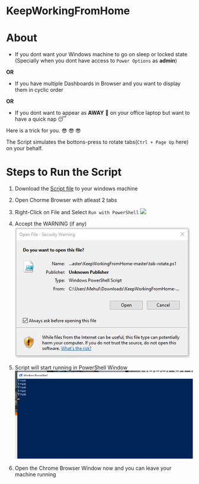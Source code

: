 # KeepWorkingFromHome

# About
- If you dont want your Windows machine to go on sleep or locked state (Specially when you dont have access to `Power Options` as **admin**)

**OR**

- If you have multiple Dashboards in Browser and you want to display them in cyclic order

**OR**

- If you dont want to appear as **AWAY** :large_orange_diamond: on your office laptop but want to have a quick nap :sleeping:

Here is a trick for you. :sunglasses: :sunglasses: :sunglasses:

The Script simulates the bottons-press to rotate tabs(`Ctrl + Page Up` here) on your behalf. 

# Steps to Run the Script
1) Download the [Script file](tab-rotate.ps1) to your windows machine

2) Open Chorme Browser with atleast 2 tabs

3) Right-Click on File and Select `Run with PowerShell`
![](readme/images/openwith.jps)

4) Accept the WARNING (if any)
![](readme/images/warning.JPG)

5) Script will start running in PowerShell Window
![](readme/images/powershellWindow.png)

6) Open the Chrome Browser Window now and you can leave your machine running

